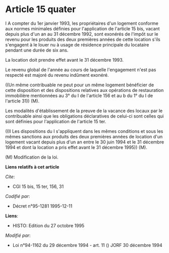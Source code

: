 # Article 15 quater

I A compter du 1er janvier 1993, les propriétaires d'un logement conforme aux normes minimales définies pour l'application de
l'article 15 bis, vacant depuis plus d'un an au 31 décembre 1992, sont exonérés de l'impôt sur le revenu pour les produits
des deux premières années de cette location s'ils s'engagent à le louer nu à usage de résidence principale du locataire
pendant une durée de six ans.

La location doit prendre effet avant le 31 décembre 1993.

Le revenu global de l'année au cours de laquelle l'engagement n'est pas respecté est majoré du revenu indûment exonéré.

((Un même contribuable ne peut pour un même logement bénéficier de cette disposition et des dispositions relatives aux
opérations de restauration immobilière mentionnées au 3° du I de l'article 156 et au b du 1° du I de l'article 31)) (M).

Les modalités d'établissement de la preuve de la vacance des locaux par le contribuable ainsi que les obligations
déclaratives de celui-ci sont celles qui sont définies pour l'application de l'article 15 ter.

((II Les dispositions du I s'appliquent dans les mêmes conditions et sous les mêmes sanctions aux produits des deux premières
années de location d'un logement vacant depuis plus d'un an entre le 30 juin 1994 et le 31 décembre 1994 et dont la location
a pris effet avant le 31 décembre 1995)) (M).

(M) Modification de la loi.

**Liens relatifs à cet article**

_Cite_:

  - CGI 15 bis, 15 ter, 156, 31

_Codifié par_:

  - Décret n°95-1281 1995-12-11

**Liens**:

  - HISTO: Edition du 27 octobre 1995

_Modifié par_:

  - Loi n°94-1162 du 29 décembre 1994 - art. 11 () JORF 30 décembre 1994
